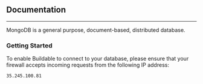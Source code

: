 ## Documentation
----

MongoDB is a general purpose, document-based, distributed database.

### Getting Started

To enable Buildable to connect to your database, please ensure that your firewall accepts incoming requests from the following IP address:

`35.245.100.81`
